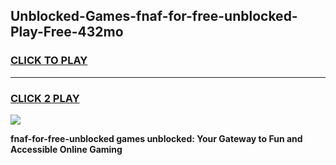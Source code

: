 
## Unblocked-Games-fnaf-for-free-unblocked-Play-Free-432mo
<h3>
<a href="https://premium76.site?title=fnaf-for-free-unblocked&ref=12A">CLICK TO PLAY</a></h3>
<hr>

<h3>
<a href="https://premium76.site?title=fnaf-for-free-unblocked&ref=12A">CLICK 2 PLAY</a>
  
</h3>

<a href="https://premium76.site?title=fnaf-for-free-unblocked&ref=12A"><img src="https://clearcache.store/games.png"></a>


**fnaf-for-free-unblocked games unblocked: Your Gateway to Fun and Accessible Online Gaming**
